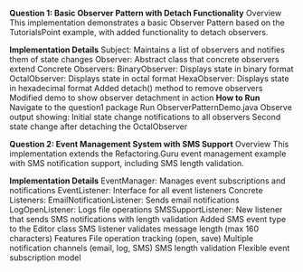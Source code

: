 **Question 1: Basic Observer Pattern with Detach Functionality**
Overview
This implementation demonstrates a basic Observer Pattern based on the TutorialsPoint example, with added functionality to detach observers.

**Implementation Details**
Subject: Maintains a list of observers and notifies them of state changes
Observer: Abstract class that concrete observers extend
Concrete Observers:
BinaryObserver: Displays state in binary format
OctalObserver: Displays state in octal format
HexaObserver: Displays state in hexadecimal format
Added detach() method to remove observers
Modified demo to show observer detachment in action
**How to Run**
Navigate to the question1 package
Run ObserverPatternDemo.java
Observe output showing:
Initial state change notifications to all observers
Second state change after detaching the OctalObserver


**Question 2: Event Management System with SMS Support**
Overview
This implementation extends the Refactoring.Guru event management example with SMS notification support, including SMS length validation.

**Implementation Details**
EventManager: Manages event subscriptions and notifications
EventListener: Interface for all event listeners
Concrete Listeners:
EmailNotificationListener: Sends email notifications
LogOpenListener: Logs file operations
SMSSupportListener: New listener that sends SMS notifications with length validation
Added SMS event type to the Editor class
SMS listener validates message length (max 160 characters)
Features
File operation tracking (open, save)
Multiple notification channels (email, log, SMS)
SMS length validation
Flexible event subscription model
